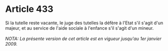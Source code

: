# Article 433

Si la tutelle reste vacante, le juge des tutelles la défère à l'Etat s'il s'agit d'un majeur, et au service de l'aide sociale à l'enfance s'il s'agit d'un mineur.<br/><br/><i>NOTA:  La présente version de cet article est en vigueur jusqu'au 1er janvier 2009.</i>